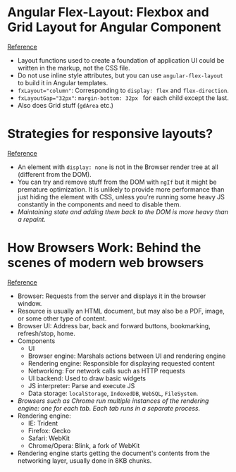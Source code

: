 # Angular Flex-Layout: Flexbox and Grid Layout for Angular Component
[Reference](https://blog.angularindepth.com/angular-flex-layout-flexbox-and-grid-layout-for-angular-component-6e7c24457b63)

- Layout functions used to create a foundation of application UI could be written in the markup, not the CSS file.
- Do not use inline style attributes, but you can use `angular-flex-layout` to build it in Angular templates.
- `fxLayout="column"`: Corresponding to `display: flex` and `flex-direction`.
- `fxLayoutGap="32px"`: `margin-bottom: 32px ` for each child except the last.
- Also does Grid stuff (`gdArea` etc.)

# Strategies for responsive layouts?
[Reference](https://www.reddit.com/r/Angular2/comments/5bx4fj/strategies_for_responsive_layouts/)

- An element with `display: none` is not in the Browser render tree at all (different from the DOM).
- You can try and remove stuff from the DOM with `ngIf` but it might be premature optimization. It is unlikely to provide more performance than just hiding the element with CSS, unless you're running some heavy JS constantly in the components and need to disable them.
- *Maintaining state and adding them back to the DOM is more heavy than a repaint.*

# How Browsers Work: Behind the scenes of modern web browsers
[Reference](https://www.html5rocks.com/en/tutorials/internals/howbrowserswork/#Render_tree_construction)

- Browser: Requests from the server and displays it in the browser window.
- Resource is usually an HTML document, but may also be a PDF, image, or some other type of content.
- Browser UI: Address bar, back and forward buttons, bookmarking, refresh/stop, home.
- Components
  - UI
  - Browser engine: Marshals actions between UI and rendering engine
  - Rendering engine: Responsible for displaying requested content
  - Networking: For network calls such as HTTP requests
  - UI backend: Used to draw basic widgets
  - JS interpreter: Parse and execute JS
  - Data storage: `localStorage`, `IndexedDB`, `WebSQL`, `FileSystem`.
- *Browsers such as Chrome run multiple instances of the rendering engine: one for each tab. Each tab runs in a separate process.*
- Rendering engine:
  - IE: Trident
  - Firefox: Gecko
  - Safari: WebKit
  - Chrome/Opera: Blink, a fork of WebKit
- Rendering engine starts getting the document's contents from the networking layer, usually done in 8KB chunks.

